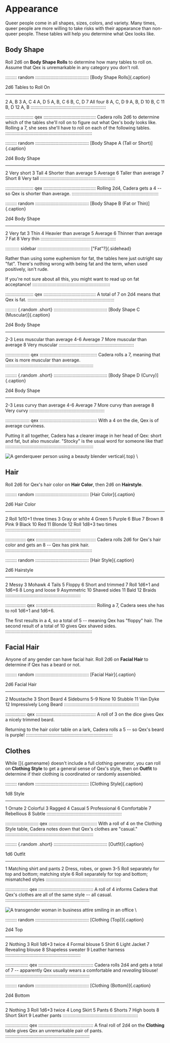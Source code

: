 # Appearance

Queer people come in all shapes, sizes, colors, and variety. Many times, queer people
are more willing to take risks with their appearance than non-queer people. These tables
will help you determine what Qex looks like.

## Body Shape

Roll 2d6 on **Body Shape Rolls** to determine how many tables to roll on. 
Assume that Qex is unremarkable in any category you don't roll.

::::::::: random ::::::::::::::::::::::::::::::::::::::::::
[Body Shape Rolls]{.caption}

 2d6   Tables to Roll On
-----  -----------------------------------
  2    A, B
  3    A, C
  4    A, D
  5    A, B, C
  6    B, C, D
  7    All four
  8    A, C, D
  9    A, B, D
 10    B, C
 11    B, D
 12    A, B
:::::::::::::::::::::::::::::::::::::::::::::::::::::::::::

:::::::::::::::::::::: qex :::::::::::::::::::::::::::::::::::::::::
Cadera rolls 2d6 to determine which of the tables she'll roll on
to figure out what Qex's body looks like. Rolling a 7, she sees
she'll have to roll on each of the following tables.
::::::::::::::::::::::::::::::::::::::::::::::::::::::::::::::::::::

::::::::: random ::::::::::::::::::::::::::::::::::::::::::
[Body Shape A (Tall or Short)]{.caption}

 2d4   Body Shape
-----  --------------------------
  2    Very short
  3    Tall
  4    Shorter than average
  5    Average
  6    Taller than average
  7    Short
  8    Very tall
:::::::::::::::::::::::::::::::::::::::::::::::::::::::::::

:::::::::::::::::::::: qex :::::::::::::::::::::::::::::::::::::::::
Rolling 2d4, Cadera gets a 4 -- so Qex is shorter than average.
::::::::::::::::::::::::::::::::::::::::::::::::::::::::::::::::::::

::::::::: random ::::::::::::::::::::::::::::::::::::::::::
[Body Shape B (Fat or Thin)]{.caption}

 2d4   Body Shape   
-----  --------------------------
  2    Very fat
  3    Thin
  4    Heavier than average
  5    Average
  6    Thinner than average
  7    Fat
  8    Very thin
:::::::::::::::::::::::::::::::::::::::::::::::::::::::::::

::::::::::: sidebar :::::::::::::::::::::::::::::::::::::::::
["Fat"?]{.sidehead}

Rather than using some euphemism for fat, the tables here
just outright say "fat". There's nothing wrong with being
fat and the term, when used positively, isn't rude.

If you're not sure about all this, you might want to read up
on fat acceptance!
:::::::::::::::::::::::::::::::::::::::::::::::::::::::::::::

:::::::::::::::::::::: qex :::::::::::::::::::::::::::::::::::::::::
A total of 7 on 2d4 means that Qex is fat.
::::::::::::::::::::::::::::::::::::::::::::::::::::::::::::::::::::

::::::::: {.random .short} ::::::::::::::::::::::::::::::::::::::::::
[Body Shape C (Muscular)]{.caption}

 2d4   Body Shape   
-----  --------------------------
 2-3   Less muscular than average
 4-6   Average
  7    More muscular than average
  8    Very muscular
:::::::::::::::::::::::::::::::::::::::::::::::::::::::::::

::::::::::::::::::: qex :::::::::::::::::::::::::::::::::::::::::::::
Cadera rolls a 7, meaning that Qex is more muscular than average.
:::::::::::::::::::::::::::::::::::::::::::::::::::::::::::::::::::::

::::::::: {.random .short} ::::::::::::::::::::::::::::::::::::::::::
[Body Shape D (Curvy)]{.caption}

 2d4   Body Shape
-----  ----------------------
 2-3   Less curvy than average
 4-6   Average
  7    More curvy than average
  8    Very curvy
:::::::::::::::::::::::::::::::::::::::::::::::::::::::::::

::::::::::::::::::: qex :::::::::::::::::::::::::::::::::::::::::::::
With a 4 on the die, Qex is of average curviness.

Putting it all together, Cadera has a clearer image in her head
of Qex: short and fat, but also muscular. "Stocky" is the usual
word for someone like that!
:::::::::::::::::::::::::::::::::::::::::::::::::::::::::::::::::::::

![A genderqueer person using a beauty blender vertical](art/blender.jpg){.top} \ 

## Hair

Roll 2d6 for Qex's hair color on **Hair Color**, then 2d6 on **Hairstyle**.

::::::::: random ::::::::::::::::::::::::::::::::::::::::::
[Hair Color]{.caption}

 2d6   Hair Color
-----  -------------------
  2    Roll 1d10+1 three times
  3    Gray or white
  4    Green
  5    Purple
  6    Blue
  7    Brown
  8    Pink
  9    Black
 10    Red
 11    Blonde
 12    Roll 1d8+3 two times
:::::::::::::::::::::::::::::::::::::::::::::::::::::::::::

:::::::::::::::: qex :::::::::::::::::::::::::::::::::::::::::::::::
Cadera rolls 2d6 for Qex's hair color and gets an 8 -- Qex has
pink hair.
::::::::::::::::::::::::::::::::::::::::::::::::::::::::::::::::::::

::::::::: random ::::::::::::::::::::::::::::::::::::::::::
[Hair Style]{.caption}

 2d6   Hairstyle
-----  --------------------
  2    Messy
  3    Mohawk
  4    Tails
  5    Floppy
  6    Short and trimmed
  7    Roll 1d6+1 and 1d6+6
  8    Long and loose
  9    Asymmetric
 10    Shaved sides
 11    Bald
 12    Braids
:::::::::::::::::::::::::::::::::::::::::::::::::::::::::::

:::::::::::::::: qex :::::::::::::::::::::::::::::::::::::::::::::::
Rolling a 7, Cadera sees she has to roll 1d6+1 and 1d6+6.

The first results in a 4, so a total of 5 -- meaning Qex has
"floppy" hair. The second result of a total of 10 gives Qex
shaved sides.
::::::::::::::::::::::::::::::::::::::::::::::::::::::::::::::::::::

## Facial Hair

Anyone of any gender can have facial hair. Roll 2d6 on **Facial Hair** to determine
if Qex has a beard or not.

::::::::: random ::::::::::::::::::::::::::::::::::::::::::
[Facial Hair]{.caption}

 2d6    Facial Hair
-----   --------------------------
  2     Moustache
  3     Short Beard
  4     Sideburns
 5-9    None
 10     Stubble
 11     Van Dyke
 12     Impressively Long Beard
:::::::::::::::::::::::::::::::::::::::::::::::::::::::::::

:::::::::::::::: qex :::::::::::::::::::::::::::::::::::::::::::::::
A roll of 3 on the dice gives Qex a nicely trimmed beard.

Returning to the hair color table on a lark, Cadera rolls a 5 --
so Qex's beard is purple!
::::::::::::::::::::::::::::::::::::::::::::::::::::::::::::::::::::

## Clothes

While []{.gamename} doesn't include a full clothing generator, you can roll on **Clothing Style**
to get a general sense of Qex's style, then on **Outfit** to determine if their clothing is coordinated
or randomly assembled.

::::::::: random ::::::::::::::::::::::::::::::::::::::::::
[Clothing Style]{.caption}

 1d8   Style
-----  -------------------------
  1    Ornate
  2    Colorful
  3    Ragged
  4    Casual
  5    Professional
  6    Comfortable
  7    Rebellious
  8    Subtle
:::::::::::::::::::::::::::::::::::::::::::::::::::::::::::

:::::::::::::::::::::::::: qex ::::::::::::::::::::::::::::::::::::::
With a roll of 4 on the Clothing Style table, Cadera notes down
that Qex's clothes are "casual."
:::::::::::::::::::::::::::::::::::::::::::::::::::::::::::::::::::::

::::::::: {.random .short} ::::::::::::::::::::::::::::::::::::::::::
[Outfit]{.caption}

 1d6   Outfit
-----  ------------------------
  1    Matching shirt and pants
  2    Dress, robes, or gown
 3-5   Roll separately for top and bottom; matching style
  6    Roll separately for top and bottom; mismatched styles
:::::::::::::::::::::::::::::::::::::::::::::::::::::::::::

:::::::::::::::::: qex :::::::::::::::::::::::::::::::::::::::::::
A roll of 4 informs Cadera that Qex's clothes are all of the same
style -- all casual.
::::::::::::::::::::::::::::::::::::::::::::::::::::::::::::::::::


![A transgender woman in business attire smiling in an office](art/business.jpg) \ 

::::::::: random ::::::::::::::::::::::::::::::::::::::::::
[Clothing (Top)]{.caption}

 2d4   Top
-----  -------------------------
  2    Nothing
  3    Roll 1d6+3 twice
  4    Formal blouse
  5    Shirt
  6    Light Jacket
  7    Revealing blouse
  8    Shapeless sweater
  9    Leather harness
:::::::::::::::::::::::::::::::::::::::::::::::::::::::::::

:::::::::::::::::: qex :::::::::::::::::::::::::::::::::::::::::::
Cadera rolls 2d4 and gets a total of 7 -- apparently Qex usually
wears a comfortable and *revealing* blouse!
::::::::::::::::::::::::::::::::::::::::::::::::::::::::::::::::::

::::::::: random ::::::::::::::::::::::::::::::::::::::::::
[Clothing (Bottom)]{.caption}

 2d4    Bottom
-----   -----------------------------
  2     Nothing
  3     Roll 1d6+3 twice
  4     Long Skirt
  5     Pants
  6     Shorts
  7     High boots
  8     Short Skirt
  9     Leather pants
:::::::::::::::::::::::::::::::::::::::::::::::::::::::::::


:::::::::::::::::: qex :::::::::::::::::::::::::::::::::::::::::::
A final roll of 2d4 on the **Clothing** table gives Qex an
unremarkable pair of pants.
::::::::::::::::::::::::::::::::::::::::::::::::::::::::::::::::::
